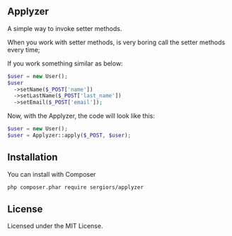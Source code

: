 Applyzer
--------

A simple way to invoke setter methods.

When you work with setter methods, is very boring call the setter methods every time;

If you work something similar as below:
```php
$user = new User();
$user
  ->setName($_POST['name'])
  ->setLastName($_POST['last_name'])
  ->setEmail($_POST['email']);
```

Now, with the Applyzer, the code will look like this:
```php
$user = new User();
$user = Applyzer::apply($_POST, $user);
```

Installation
------------
You can install with Composer

```sh
php composer.phar require sergiors/applyzer
```

License
-------
Licensed under the MIT License.
